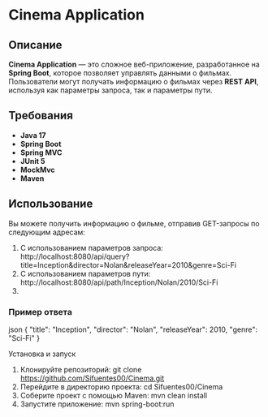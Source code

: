 # Cinema Application

## Описание
**Cinema Application** — это сложное веб-приложение, разработанное на **Spring Boot**, которое позволяет управлять данными о фильмах. Пользователи могут получать информацию о фильмах через **REST API**, используя как параметры запроса, так и параметры пути.

## Требования
- **Java 17**
- **Spring Boot**
- **Spring MVC**
- **JUnit 5**
- **MockMvc**
- **Maven**

## Использование

Вы можете получить информацию о фильме, отправив GET-запросы по следующим адресам:

1. С использованием параметров запроса:
http://localhost:8080/api/query?title=Inception&director=Nolan&releaseYear=2010&genre=Sci-Fi
2. С использованием параметров пути:
http://localhost:8080/api/path/Inception/Nolan/2010/Sci-Fi
3. 
### Пример ответа
json
{
"title": "Inception",
"director": "Nolan",
"releaseYear": 2010,
"genre": "Sci-Fi"
}

Установка и запуск
1. Клонируйте репозиторий:
git clone https://github.com/Sifuentes00/Cinema.git
2. Перейдите в директорию проекта:
cd Sifuentes00/Cinema
3. Соберите проект с помощью Maven:
mvn clean install
4. Запустите приложение:
mvn spring-boot:run

